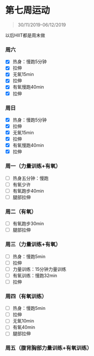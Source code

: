 # 第七周运动

>30/11/2019-06/12/2019

以后HIIT都是周末做

### 周六

- [x] 热身：慢跑5分钟
- [x] 拉伸
- [x] 无氧15min
- [x] 拉伸
- [x] 有氧慢跑40min
- [x] 拉伸

### 周日

- [x] 热身：慢跑5分钟
- [x] 拉伸
- [x] 无氧15min
- [x] 拉伸
- [x] 有氧慢跑40min
- [x] 拉伸

### 周一（力量训练+有氧）

- [ ] 热身五分钟：慢跑
- [ ] 有氧少许
- [ ] 有氧跑步40min
- [ ] 腿部拉伸

### 周二（有氧）

- [ ] 有氧跑步30min
- [ ] 腿部拉伸

### 周三（力量训练+有氧）

- [ ] 热身：慢跑5min
- [ ] 拉伸
- [ ] 力量训练：15分钟力量训练
- [ ] 有氧训练：慢跑32min
- [ ] 拉伸

### 周四（有氧训练）

- [ ] 热身：慢跑5min
- [ ] 拉伸
- [ ] 无氧10min
- [ ] 有氧40min
- [ ] 腿部拉伸

### 周五（腹背胸部力量训练+有氧训练）

